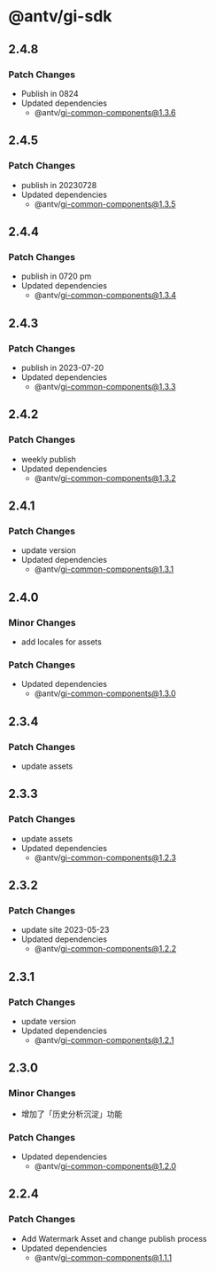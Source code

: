 # @antv/gi-sdk

## 2.4.8

### Patch Changes

- Publish in 0824
- Updated dependencies
  - @antv/gi-common-components@1.3.6

## 2.4.5

### Patch Changes

- publish in 20230728
- Updated dependencies
  - @antv/gi-common-components@1.3.5

## 2.4.4

### Patch Changes

- publish in 0720 pm
- Updated dependencies
  - @antv/gi-common-components@1.3.4

## 2.4.3

### Patch Changes

- publish in 2023-07-20
- Updated dependencies
  - @antv/gi-common-components@1.3.3

## 2.4.2

### Patch Changes

- weekly publish
- Updated dependencies
  - @antv/gi-common-components@1.3.2

## 2.4.1

### Patch Changes

- update version
- Updated dependencies
  - @antv/gi-common-components@1.3.1

## 2.4.0

### Minor Changes

- add locales for assets

### Patch Changes

- Updated dependencies
  - @antv/gi-common-components@1.3.0

## 2.3.4

### Patch Changes

- update assets

## 2.3.3

### Patch Changes

- update assets
- Updated dependencies
  - @antv/gi-common-components@1.2.3

## 2.3.2

### Patch Changes

- update site 2023-05-23
- Updated dependencies
  - @antv/gi-common-components@1.2.2

## 2.3.1

### Patch Changes

- update version
- Updated dependencies
  - @antv/gi-common-components@1.2.1

## 2.3.0

### Minor Changes

- 增加了「历史分析沉淀」功能

### Patch Changes

- Updated dependencies
  - @antv/gi-common-components@1.2.0

## 2.2.4

### Patch Changes

- Add Watermark Asset and change publish process
- Updated dependencies
  - @antv/gi-common-components@1.1.1
